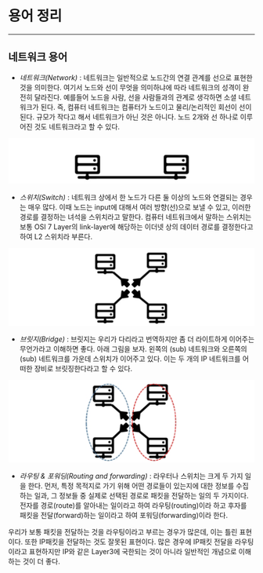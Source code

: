 # 용어 정리

---

## 네트워크 용어

* *네트워크(Network)* : 네트워크는 일반적으로 노드간의 연결 관계를 선으로 표현한 것을 의미한다. 여기서 노드와 선이 무엇을 의미하냐에 따라 네트워크의 성격이 완전히 달라진다. 예를들어 노드을 사람, 선을 사람들과의 관계로 생각하면 소셜 네트워크가 된다. 즉, 컴퓨터 네트워크는 컴퓨터가 노드이고 물리/논리적인 회선이 선이 된다. 규모가 작다고 해서 네트워크가 아닌 것은 아니다. 노드 2개와 선 하나로 이루어진 것도 네트워크라고 할 수 있다.

![network](/image/term-network.png)

* *스위치(Switch)* : 네트워크 상에서 한 노드가 다른 둘 이상의 노드와 연결되는 경우는 매우 많다. 이때 노드는 input에 대해서 여러 방향(선)으로 보낼 수 있고, 이러한 경로를 결정하는 녀석을 스위치라고 말한다. 컴퓨터 네트워크에서 말하는 스위치는 보통 OSI 7 Layer의 link-layer에 해당하는 이더넷 상의 데이터 경로를 결정한다고 하여 L2 스위치라 부른다. 

![switch](/image/term-switch.png)

* *브릿지(Bridge)* : 브릿지는 우리가 다리라고 번역하지만 좀 더 라이트하게 이어주는 무언가라고 이해하면 좋다. 아래 그림을 보자. 왼쪽의 (sub) 네트워크와 오른쪽의 (sub) 네트워크를 가운데 스위치가 이어주고 있다. 이는 두 개의 IP 네트워크를 어떠한 장비로 브릿징한다라고 할 수 있다.

![bridge](/image/term-bridge.png)

* *라우팅 & 포워딩(Routing and forwarding)* : 라우터나 스위치는 크게 두 가지 일을 한다. 먼저, 특정 목적지로 가기 위해 어떤 경로들이 있는지에 대한 정보를 수집하는 일과, 그 정보들 중 실제로 선택된 경로로 패킷을 전달하는 일의 두 가지이다. 전자를 경로(route)를 알아내는 일이라고 하여 라우팅(routing)이라 하고 후자를 패킷을 전달(forward)하는 일이라고 하여 포워딩(forwarding)이라 한다.

우리가 보통 패킷을 전달하는 것을 라우팅이라고 부르는 경우가 많은데, 이는 틀린 표현이다. 또한 IP패킷을 전달하는 것도 잘못된 표현이다. 많은 경우에 IP패킷 전달을 라우팅이라고 표현하지만 IP와 같은 Layer3에 국한되는 것이 아니라 일반적인 개념으로 이해하는 것이 더 좋다.


